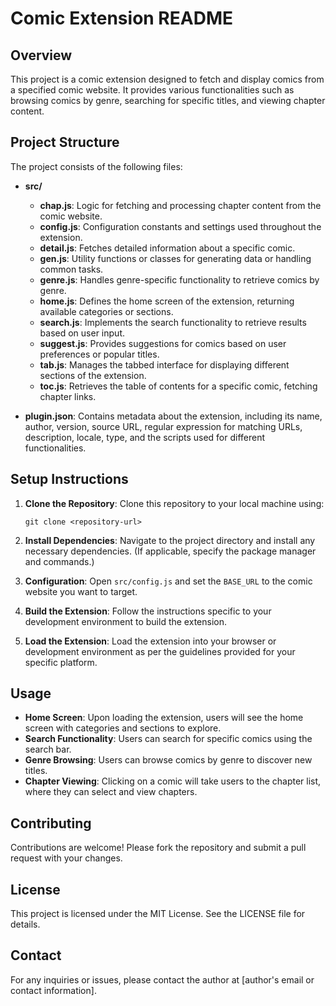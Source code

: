 # Comic Extension README

## Overview

This project is a comic extension designed to fetch and display comics from a specified comic website. It provides various functionalities such as browsing comics by genre, searching for specific titles, and viewing chapter content.

## Project Structure

The project consists of the following files:

- **src/**
  - **chap.js**: Logic for fetching and processing chapter content from the comic website.
  - **config.js**: Configuration constants and settings used throughout the extension.
  - **detail.js**: Fetches detailed information about a specific comic.
  - **gen.js**: Utility functions or classes for generating data or handling common tasks.
  - **genre.js**: Handles genre-specific functionality to retrieve comics by genre.
  - **home.js**: Defines the home screen of the extension, returning available categories or sections.
  - **search.js**: Implements the search functionality to retrieve results based on user input.
  - **suggest.js**: Provides suggestions for comics based on user preferences or popular titles.
  - **tab.js**: Manages the tabbed interface for displaying different sections of the extension.
  - **toc.js**: Retrieves the table of contents for a specific comic, fetching chapter links.

- **plugin.json**: Contains metadata about the extension, including its name, author, version, source URL, regular expression for matching URLs, description, locale, type, and the scripts used for different functionalities.

## Setup Instructions

1. **Clone the Repository**: 
   Clone this repository to your local machine using:
   ```
   git clone <repository-url>
   ```

2. **Install Dependencies**: 
   Navigate to the project directory and install any necessary dependencies. (If applicable, specify the package manager and commands.)

3. **Configuration**: 
   Open `src/config.js` and set the `BASE_URL` to the comic website you want to target.

4. **Build the Extension**: 
   Follow the instructions specific to your development environment to build the extension.

5. **Load the Extension**: 
   Load the extension into your browser or development environment as per the guidelines provided for your specific platform.

## Usage

- **Home Screen**: Upon loading the extension, users will see the home screen with categories and sections to explore.
- **Search Functionality**: Users can search for specific comics using the search bar.
- **Genre Browsing**: Users can browse comics by genre to discover new titles.
- **Chapter Viewing**: Clicking on a comic will take users to the chapter list, where they can select and view chapters.

## Contributing

Contributions are welcome! Please fork the repository and submit a pull request with your changes.

## License

This project is licensed under the MIT License. See the LICENSE file for details.

## Contact

For any inquiries or issues, please contact the author at [author's email or contact information].
